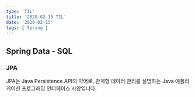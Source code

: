 ```yaml
---
type: 'TIL'
title: '2020-02-15 TIL'
date: '2020-02-15'
tags: ['Spring']
---
```


## Spring Data - SQL

### JPA

JPA는 Java Persistence API의 약어로, 관계형 데이터 관리를 설명하는 Java 애플리케이션 프로그래밍 인터페이스 사양입니다.
